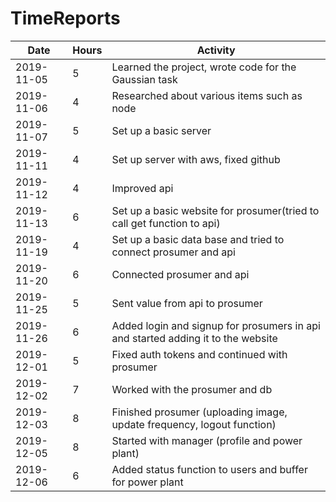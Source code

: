 # TimeReports

| Date  |      Hours    | Activity                                       |
| ----------- | ------- |------------------------------------------------
| 2019-11-05  | 5       | Learned the project, wrote code for the Gaussian task                |
| 2019-11-06  | 4       | Researched about various items such as node                |
| 2019-11-07  | 5       | Set up a basic server                |
| 2019-11-11  | 4       | Set up server with aws, fixed github    		|
| 2019-11-12  | 4       | Improved api   		|
| 2019-11-13  | 6    	| Set up a basic website for prosumer(tried to call get function to api)  		|
| 2019-11-19  | 4	    | Set up a basic data base and tried to connect prosumer and api  		|
| 2019-11-20  | 6	    | Connected prosumer and api  		|
| 2019-11-25  | 5	    | Sent value from api to prosumer  		|
| 2019-11-26  | 6	    | Added login and signup for prosumers in api and started adding it to the website  |
| 2019-12-01  | 5	    | Fixed auth tokens and continued with prosumer  |
| 2019-12-02  | 7	    | Worked with the prosumer and db  |
| 2019-12-03  | 8	    | Finished prosumer (uploading image, update frequency, logout function)  |
| 2019-12-05  | 8	    | Started with manager (profile and power plant)  |
| 2019-12-06  | 6	    | Added status function to users and buffer for power plant  |